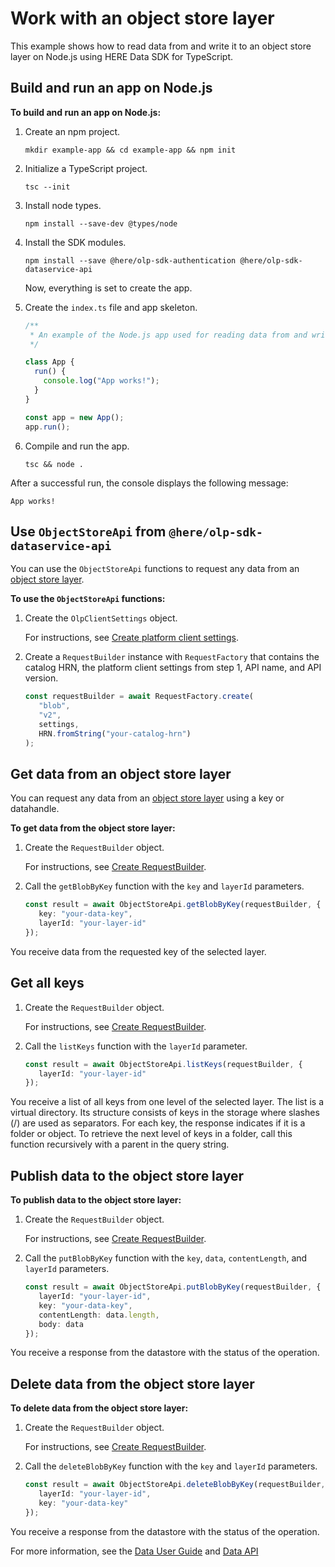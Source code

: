 # Work with an object store layer

This example shows how to read data from and write it to an object store layer on Node.js using HERE Data SDK for TypeScript.

## Build and run an app on Node.js

**To build and run an app on Node.js:**

1. Create an npm project.

   ```shell
   mkdir example-app && cd example-app && npm init
   ```

2. Initialize a TypeScript project.

   ```shell
   tsc --init
   ```

3. Install node types.

   ```shell
   npm install --save-dev @types/node
   ```

4. Install the SDK modules.

   ```shell
   npm install --save @here/olp-sdk-authentication @here/olp-sdk-dataservice-api
   ```

   Now, everything is set to create the app.

5. Create the `index.ts` file and app skeleton.

   ```typescript
   /**
    * An example of the Node.js app used for reading data from and writing it to an object store layer in the datastore.
    */

   class App {
     run() {
       console.log("App works!");
     }
   }

   const app = new App();
   app.run();
   ```

6. Compile and run the app.

   ```shell
   tsc && node .
   ```

After a successful run, the console displays the following message:

```shell
App works!
```

## Use `ObjectStoreApi` from `@here/olp-sdk-dataservice-api`

You can use the `ObjectStoreApi` functions to request any data from an [object store layer](https://developer.here.com/documentation/data-user-guide/user_guide/portal/layers/layers.html#object-store-layers).

**To use the `ObjectStoreApi` functions:**

1. Create the `OlpClientSettings` object.

   For instructions, see <a href="https://github.com/heremaps/here-data-sdk-typescript/blob/master/docs/create-platform-client-settings.md" target="_blank">Create platform client settings</a>.

2. Create a `RequestBuilder` instance with `RequestFactory` that contains the catalog HRN, the platform client settings from step 1, API name, and API version.

   ```typescript
   const requestBuilder = await RequestFactory.create(
      "blob", 
      "v2", 
      settings, 
      HRN.fromString("your-catalog-hrn")
   );
   ```

## Get data from an object store layer

You can request any data from an [object store layer](https://developer.here.com/documentation/data-user-guide/user_guide/portal/layers/layers.html#object-store-layers) using a key or datahandle.

**To get data from the object store layer:**

1. Create the `RequestBuilder` object.

   For instructions, see [Create RequestBuilder](#use-objectstoreapi-from-hereolp-sdk-dataservice-api).

2. Call the `getBlobByKey` function with the `key` and `layerId` parameters.

   ```typescript
   const result = await ObjectStoreApi.getBlobByKey(requestBuilder, {
      key: "your-data-key",
      layerId: "your-layer-id"
   });
   ```

You receive data from the requested key of the selected layer.

## Get all keys

1. Create the `RequestBuilder` object.

   For instructions, see [Create RequestBuilder](#use-objectstoreapi-from-hereolp-sdk-dataservice-api).

2. Call the `listKeys` function with the `layerId` parameter.

   ```typescript
   const result = await ObjectStoreApi.listKeys(requestBuilder, {
      layerId: "your-layer-id"
   });
   ```
You receive a list of all keys from one level of the selected layer.
The list is a virtual directory. Its structure consists of keys in
the storage where slashes (/) are used as separators.
For each key, the response indicates if it is a folder or object.
To retrieve the next level of keys in a folder,
call this function recursively with a parent in the query string.

## Publish data to the object store layer

**To publish data to the object store layer:**

1. Create the `RequestBuilder` object.

   For instructions, see [Create RequestBuilder](#use-objectstoreapi-from-hereolp-sdk-dataservice-api).

2. Call the `putBlobByKey` function with the `key`, `data`, `contentLength`, and `layerId` parameters.

   ```typescript
   const result = await ObjectStoreApi.putBlobByKey(requestBuilder, {
      layerId: "your-layer-id",
      key: "your-data-key",
      contentLength: data.length,
      body: data
   });
   ```
You receive a response from the datastore with the status of the operation.

## Delete data from the object store layer

**To delete data from the object store layer:**

1. Create the `RequestBuilder` object.

   For instructions, see [Create RequestBuilder](#use-objectstoreapi-from-hereolp-sdk-dataservice-api).

2. Call the `deleteBlobByKey` function with the `key` and `layerId` parameters.

   ```typescript
   const result = await ObjectStoreApi.deleteBlobByKey(requestBuilder, {
      layerId: "your-layer-id",
      key: "your-data-key"
   });
   ```
You receive a response from the datastore with the status of the operation.

For more information, see the [Data User Guide](https://developer.here.com/documentation/data-user-guide/user_guide/portal/layers/layers.html) and [Data API](https://developer.here.com/documentation/data-api/api-reference-blob-v2.html)
